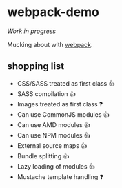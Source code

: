 # webpack-demo

*Work in progress*

Mucking about with [webpack](http://webpack.github.io/).
  
## shopping list

 * CSS/SASS treated as first class :+1:
 * SASS compilation :+1:
 * Images treated as first class :question:
 * Can use CommonJS modules :+1:
 * Can use AMD modules :+1:
 * Can use NPM modules :+1:
 * External source maps :+1:
 * Bundle splitting :+1:
 * Lazy loading of modules :+1:
 * Mustache template handling :question:
